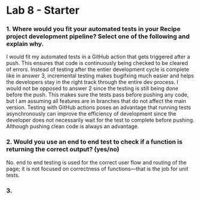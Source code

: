 # Lab 8 - Starter

### 1. Where would you fit your automated tests in your Recipe project development pipeline? Select one of the following and explain why.

I would fit my automated tests in a GitHub action that gets triggered after a push. This ensures that code is continuously being checked to be cleared of errors. Instead of testing after the entier development cycle is complete like in answer 3, incremental testing makes bugifxing much easier and helps the developers stay in the right track through the entire dev process. I would not be opposed to answer 2 since the testing is still being done before the push. This makes sure the tests pass before pushing any code, but I am assuming all features are in branches that do not affect the main version. Testing with GitHub actions poses an advantage that running tests asynchronously can improve the efficiency of development since the developer does not necessarily wait for the test to complete before pushing. Although pushing clean code is always an advantage.

### 2. Would you use an end to end test to check if a function is returning the correct output? (yes/no)

No. end to end testing is used for the correct user flow and routing of the page; it is not focused on correctness of functions—that is the job for unit tests.

### 3.